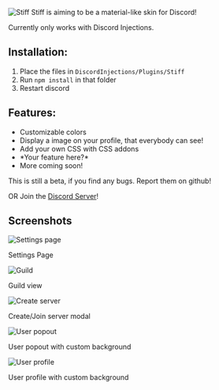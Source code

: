 ![Stiff](https://u.lewd.se/tIS7o0_8VVLfDd.png)
Stiff is aiming to be a material-like skin for Discord!

Currently only works with Discord Injections.

## Installation: 
1. Place the files in `DiscordInjections/Plugins/Stiff`
2. Run `npm install` in that folder
3. Restart discord



## Features:
* Customizable colors
* Display a image on your profile, that everybody can see!
* Add your own CSS with CSS addons
* \*Your feature here?\*
* More coming soon!

This is still a beta, if you find any bugs. Report them on github!

OR
Join the [Discord Server](https://discord.gg/8T2rWM6)!

## Screenshots
![Settings page](https://u.lewd.se/wOzb02_5hK0203.png)

Settings Page

![Guild](https://u.lewd.se/HhuXES_LCOf8CD.png)

Guild view

![Create server](https://u.lewd.se/R4Vwen_Bru7rWa.png)

Create/Join server modal

![User popout](https://u.lewd.se/5MHr6Y_MB08GFK.png)

User popout with custom background

![User profile](https://u.lewd.se/33ukIC_LE6XwTZ.png)

User profile with custom background
